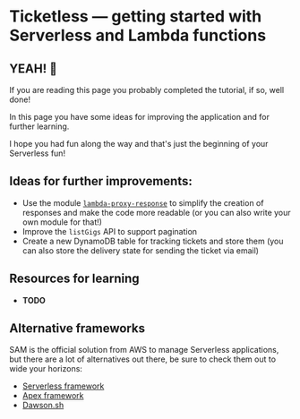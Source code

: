 # Ticketless — getting started with Serverless and Lambda functions

## YEAH! 🤘

If you are reading this page you probably completed the tutorial, if so, well done!

In this page you have some ideas for improving the application and for further learning.

I hope you had fun along the way and that's just the beginning of your Serverless fun!


## Ideas for further improvements:

  - Use the module [`lambda-proxy-response`](https://www.npmjs.com/package/lambda-proxy-response) to simplify the creation of responses and make the code more readable (or you can also write your own module for that!)
  - Improve the `listGigs` API to support pagination
  - Create a new DynamoDB table for tracking tickets and store them (you can also store the delivery state for sending the ticket via email)


## Resources for learning

  - **TODO**

## Alternative frameworks

SAM is the official solution from AWS to manage Serverless applications, but there are a lot of alternatives out there, be sure to check them out to wide your horizons:

  - [Serverless framework](https://serverless.com/)
  - [Apex framework](http://apex.run/)
  - [Dawson.sh](https://github.com/dawson-org/dawson-cli)
